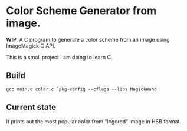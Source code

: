 # Color Scheme Generator from image.
**WIP**.
A C program to generate a color scheme from an image using ImageMagick C API.

This is a small project I am doing to learn C.

## Build

```
gcc main.c color.c `pkg-config --cflags --libs MagickWand
```

## Current state

It prints out the most popular color from "logored" image in HSB format.